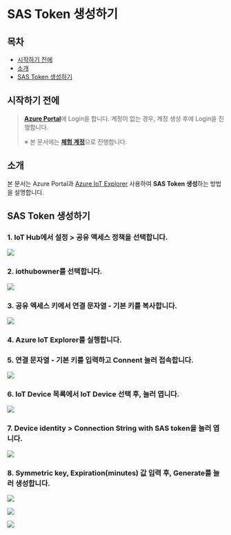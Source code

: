 # SAS Token 생성하기



## 목차

- [시작하기 전에](#Prerequisites)
- [소개](#Introduction)
- [SAS Token 생성하기](#Create_Sas_Token)



<a name="Prerequisites"></a>
## 시작하기 전에

> [**Azure Portal**][Link-Azure-Portal]에 Login을 합니다. 계정이 없는 경우, 계정 생성 후에 Login을 진행합니다.
>
> ※ 본 문서에는 [**체험 계정**][Link-Azure-Account-Free]으로 진행합니다.



<a name="Introduction"></a>
## 소개

본 문서는 Azure Portal과 [Azure IoT Explorer][Link-Azure_IoT_Explorer] 사용하여 **SAS Token 생성**하는 방법을 설명합니다.



<a name="Create_Sas_Token"></a>
## SAS Token 생성하기

### 1. IoT Hub에서 **설정** > **공유 액세스 정책**을 선택합니다.

 ![][Link-Create_Sas_Token_1]

### 2. **iothubowner**를 선택합니다.

 ![][Link-Create_Sas_Token_2]

### 3. 공유 엑세스 키에서 **연결 문자열 - 기본 키**를 복사합니다.

 ![][Link-Create_Sas_Token_3]

### 4. **Azure IoT Explorer**를 실행합니다.

### 5. **연결 문자열 - 기본 키**를 입력하고 **Connent** 눌러 접속합니다.

 ![][Link-Create_Sas_Token_4]

### 6. IoT Device 목록에서 IoT Device 선택 후, 눌러 엽니다.

 ![][Link-Create_Sas_Token_5]

### 7. **Device identity** > **Connection String with SAS token**을 눌러 엽니다.

 ![][Link-Create_Sas_Token_6]

### 8. **Symmetric key**, **Expiration(minutes)** 값 입력 후, **Generate**를 눌러 생성합니다.

 ![][Link-Create_Sas_Token_8]

 ![][Link-Create_Sas_Token_9]

 ![][Link-Create_Sas_Token_10]



[Link-Azure-Portal]: https://portal.azure.com/
[Link-Azure_IoT_Explorer]: https://github.com/Azure/azure-iot-explorer/releases
[Link-Azure-Account-Free]: https://azure.microsoft.com/ko-kr/free/
[Link-Create_Sas_Token_1]: https://github.com/Wiznet/azure-iot-kr/blob/master/images/azure_iot_explorer_create_sas_token_1.png
[Link-Create_Sas_Token_2]: https://github.com/Wiznet/azure-iot-kr/blob/master/images/azure_iot_explorer_create_sas_token_2.png
[Link-Create_Sas_Token_3]: https://github.com/Wiznet/azure-iot-kr/blob/master/images/azure_iot_explorer_create_sas_token_3.png
[Link-Create_Sas_Token_4]: https://github.com/Wiznet/azure-iot-kr/blob/master/images/azure_iot_explorer_create_sas_token_4.png
[Link-Create_Sas_Token_5]: https://github.com/Wiznet/azure-iot-kr/blob/master/images/azure_iot_explorer_create_sas_token_5.png
[Link-Create_Sas_Token_6]: https://github.com/Wiznet/azure-iot-kr/blob/master/images/azure_iot_explorer_create_sas_token_6.png
[Link-Create_Sas_Token_8]: https://github.com/Wiznet/azure-iot-kr/blob/master/images/azure_iot_explorer_create_sas_token_8.png
[Link-Create_Sas_Token_9]: https://github.com/Wiznet/azure-iot-kr/blob/master/images/azure_iot_explorer_create_sas_token_9.png
[Link-Create_Sas_Token_10]: https://github.com/Wiznet/azure-iot-kr/blob/master/images/azure_iot_explorer_create_sas_token_10.png